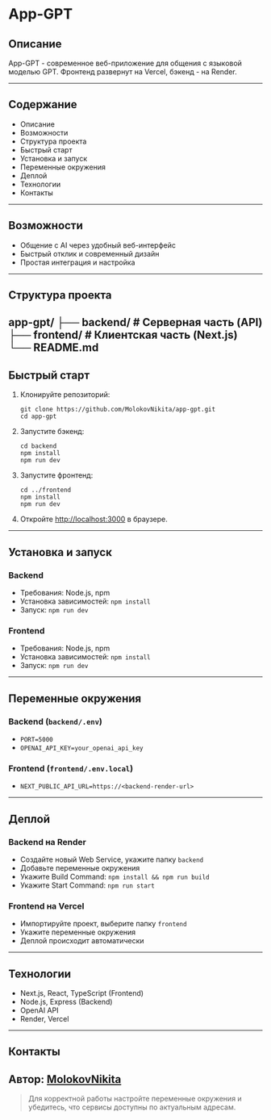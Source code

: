 # App-GPT

## Описание

App-GPT - современное веб-приложение для общения с языковой моделью GPT. Фронтенд развернут на Vercel, бэкенд - на Render.

---

## Содержание

- Описание
- Возможности
- Структура проекта
- Быстрый старт
- Установка и запуск
- Переменные окружения
- Деплой
- Технологии
- Контакты

---

## Возможности

- Общение с AI через удобный веб-интерфейс
- Быстрый отклик и современный дизайн
- Простая интеграция и настройка
---

## Структура проекта

app-gpt/
├── backend/ # Серверная часть (API)
├── frontend/ # Клиентская часть (Next.js)
└── README.md
---

## Быстрый старт

1. Клонируйте репозиторий:
    ```
    git clone https://github.com/MolokovNikita/app-gpt.git
    cd app-gpt
    ```
2. Запустите бэкенд:
    ```
    cd backend
    npm install
    npm run dev
    ```
3. Запустите фронтенд:
    ```
    cd ../frontend
    npm install
    npm run dev
    ```
4. Откройте [http://localhost:3000](http://localhost:3000) в браузере.

---

## Установка и запуск

### Backend

- Требования: Node.js, npm
- Установка зависимостей: `npm install`
- Запуск: `npm run dev`

### Frontend

- Требования: Node.js, npm
- Установка зависимостей: `npm install`
- Запуск: `npm run dev`

---

## Переменные окружения

### Backend (`backend/.env`)

- `PORT=5000`
- `OPENAI_API_KEY=your_openai_api_key`

### Frontend (`frontend/.env.local`)

- `NEXT_PUBLIC_API_URL=https://<backend-render-url>`

---

## Деплой

### Backend на Render

- Создайте новый Web Service, укажите папку `backend`
- Добавьте переменные окружения
- Укажите Build Command: `npm install && npm run build`
- Укажите Start Command: `npm run start`

### Frontend на Vercel

- Импортируйте проект, выберите папку `frontend`
- Укажите переменные окружения
- Деплой происходит автоматически

---

## Технологии

- Next.js, React, TypeScript (Frontend)
- Node.js, Express (Backend)
- OpenAI API
- Render, Vercel

---

## Контакты
Автор: [MolokovNikita](https://github.com/MolokovNikita/app-gpt)
---
> Для корректной работы настройте переменные окружения и убедитесь, что сервисы доступны по актуальным адресам.
